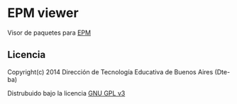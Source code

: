 # EPM viewer

Visor de paquetes para [EPM](https://github.com/Dte-ba/epm)

## Licencia

Copyright(c) 2014 Dirección de Tecnología Educativa de Buenos Aires (Dte-ba)

Distrubuido bajo la licencia [GNU GPL v3](http://www.gnu.org/licenses/gpl-3.0.html)

